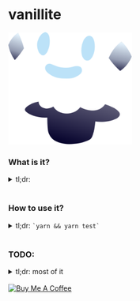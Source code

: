 # vanillite

[<img src="vanillite.svg?sanitize=true" width=250>]()

### What is it?
<details>
  <summary>
    tl;dr: <TODO>
  </summary>
  <br />

  A brand new package project! vanillite is a wrapper around `localForage` and seeks to make writes faster by using a memory cache.

  It's ready for you to add some functionality, and publish it!

</details>
<br/>

### How to use it?
<details>
  <summary>
    tl;dr: <TODO><code>`yarn && yarn test`</code>
  </summary>
  <br />

  <TODO> Start devving after that!

</details>
<br/>

### TODO:
<details>
<summary>tl;dr: most of it</summary>
<br />

#### High priority

1. finish off mirroring used `localForage` methods
    1. iterate
    1. createInstance
1. write some tests
    1. setItem
    1. setItem for many more items than cached
    1. getItem before the cache limit
    1. getItem beyond the cache limit
    1. get some statistics as to how fast it is using a cache _(after out of the startup phase)_
1. publish the lib with types for consumption

#### Low priority

1. change all instances of `unknown` to a generic that can be specified at instantiation
2. test all remaining methods to make sure the cache isn't interfering with localforage use
3. interact with cache many times very quickly to make sure no duplication or missing data occurs when mutating the cache object and document store simultaneously

</details>
<br/>
<a href="https://www.buymeacoffee.com/Ao9uzMG" target="_blank"><img src="https://cdn.buymeacoffee.com/buttons/default-yellow.png" alt="Buy Me A Coffee" style="height: 51px !important;width: 217px !important;" ></a>
